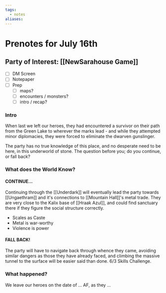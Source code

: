 ```yaml
---
tags:
  - notes
aliases:
---
```


# Prenotes for July 16th
## Party of Interest: [[NewSarahouse Game]]
- [ ] DM Screen
- [ ] Notepaper
- [ ] Prep
	- [ ] maps?
	- [ ] encounters / monsters?
	- [ ] intro / recap?

### Intro

When last we left our heroes, they had encountered a survivor on their path from the Green Lake to wherever the marks lead - and while they attempted minor diplomacies, they were forced to eliminate the dwarven gunslinger.

The party has no true knowledge of this place, and no desperate need to be here, in this underworld of stone. The question before you; do you continue, or fall back? 

### What does the World Know?

#### CONTINUE...
Continuing through the [[Underdark]] will eventually lead the party towards [[Ungaethram]] and it's connections to [[Mountain Hall]]'s metal trade. They are very close to the Kalix base of [[Hraak Azul]], and could find sanctuary there if they figure the social structure correctly.
- Scales as Caste
- Metal is war-worthy
- Violence is power

#### FALL BACK!
The party will have to navigate back through whence they came, avoiding similar dangers as those they have already faced, and climbing the massive tunnel to the surface will be easier said than done. 6/3 Skills Challenge.

### What happened?


We leave our heroes on the date of ... AF, as they ...